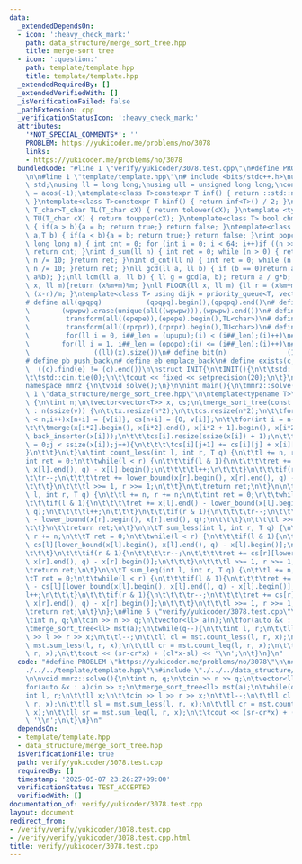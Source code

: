 ```yaml
---
data:
  _extendedDependsOn:
  - icon: ':heavy_check_mark:'
    path: data_structure/merge_sort_tree.hpp
    title: merge-sort tree
  - icon: ':question:'
    path: template/template.hpp
    title: template/template.hpp
  _extendedRequiredBy: []
  _extendedVerifiedWith: []
  _isVerificationFailed: false
  _pathExtension: cpp
  _verificationStatusIcon: ':heavy_check_mark:'
  attributes:
    '*NOT_SPECIAL_COMMENTS*': ''
    PROBLEM: https://yukicoder.me/problems/no/3078
    links:
    - https://yukicoder.me/problems/no/3078
  bundledCode: "#line 1 \"verify/yukicoder/3078.test.cpp\"\n#define PROBLEM \"https://yukicoder.me/problems/no/3078\"\
    \n\n#line 1 \"template/template.hpp\"\n# include <bits/stdc++.h>\nusing namespace\
    \ std;\nusing ll = long long;\nusing ull = unsigned long long;\nconst double pi\
    \ = acos(-1);\ntemplate<class T>constexpr T inf() { return ::std::numeric_limits<T>::max();\
    \ }\ntemplate<class T>constexpr T hinf() { return inf<T>() / 2; }\ntemplate <typename\
    \ T_char>T_char TL(T_char cX) { return tolower(cX); }\ntemplate <typename T_char>T_char\
    \ TU(T_char cX) { return toupper(cX); }\ntemplate<class T> bool chmin(T& a,T b)\
    \ { if(a > b){a = b; return true;} return false; }\ntemplate<class T> bool chmax(T&\
    \ a,T b) { if(a < b){a = b; return true;} return false; }\nint popcnt(unsigned\
    \ long long n) { int cnt = 0; for (int i = 0; i < 64; i++)if ((n >> i) & 1)cnt++;\
    \ return cnt; }\nint d_sum(ll n) { int ret = 0; while (n > 0) { ret += n % 10;\
    \ n /= 10; }return ret; }\nint d_cnt(ll n) { int ret = 0; while (n > 0) { ret++;\
    \ n /= 10; }return ret; }\nll gcd(ll a, ll b) { if (b == 0)return a; return gcd(b,\
    \ a%b); };\nll lcm(ll a, ll b) { ll g = gcd(a, b); return a / g*b; };\nll MOD(ll\
    \ x, ll m){return (x%m+m)%m; }\nll FLOOR(ll x, ll m) {ll r = (x%m+m)%m; return\
    \ (x-r)/m; }\ntemplate<class T> using dijk = priority_queue<T, vector<T>, greater<T>>;\n\
    # define all(qpqpq)           (qpqpq).begin(),(qpqpq).end()\n# define UNIQUE(wpwpw)\
    \        (wpwpw).erase(unique(all((wpwpw))),(wpwpw).end())\n# define LOWER(epepe)\
    \         transform(all((epepe)),(epepe).begin(),TL<char>)\n# define UPPER(rprpr)\
    \         transform(all((rprpr)),(rprpr).begin(),TU<char>)\n# define rep(i,upupu)\
    \         for(ll i = 0, i##_len = (upupu);(i) < (i##_len);(i)++)\n# define reps(i,opopo)\
    \        for(ll i = 1, i##_len = (opopo);(i) <= (i##_len);(i)++)\n# define len(x)\
    \                ((ll)(x).size())\n# define bit(n)               (1LL << (n))\n\
    # define pb push_back\n# define eb emplace_back\n# define exists(c, e)       \
    \  ((c).find(e) != (c).end())\n\nstruct INIT{\n\tINIT(){\n\t\tstd::ios::sync_with_stdio(false);\n\
    \t\tstd::cin.tie(0);\n\t\tcout << fixed << setprecision(20);\n\t}\n}INIT;\n\n\
    namespace mmrz {\n\tvoid solve();\n}\n\nint main(){\n\tmmrz::solve();\n}\n#line\
    \ 1 \"data_structure/merge_sort_tree.hpp\"\n\ntemplate<typename T>\nstruct merge_sort_tree\
    \ {\n\tint n;\n\tvector<vector<T>> x, cs;\n\tmerge_sort_tree(const vector<T> &v)\
    \ : n(ssize(v)) {\n\t\tx.resize(n*2);\n\t\tcs.resize(n*2);\n\t\tfor(int i = 0;i\
    \ < n;i++)x[n+i] = {v[i]}, cs[n+i] = {0, v[i]};\n\t\tfor(int i = n-1;i > 0;i--){\n\
    \t\t\tmerge(x[i*2].begin(), x[i*2].end(), x[i*2 + 1].begin(), x[i*2 + 1].end(),\
    \ back_inserter(x[i]));\n\t\t\tcs[i].resize(ssize(x[i]) + 1);\n\t\t\tfor(int j\
    \ = 0;j < ssize(x[i]);j++){\n\t\t\t\tcs[i][j+1] += cs[i][j] + x[i][j];\n\t\t\t\
    }\n\t\t}\n\t}\n\tint count_less(int l, int r, T q) {\n\t\tl += n, r += n;\n\t\t\
    int ret = 0;\n\t\twhile(l < r) {\n\t\t\tif(l & 1){\n\t\t\t\tret += lower_bound(x[l].begin(),\
    \ x[l].end(), q) - x[l].begin();\n\t\t\t\tl++;\n\t\t\t}\n\t\t\tif(r & 1){\n\t\t\
    \t\tr--;\n\t\t\t\tret += lower_bound(x[r].begin(), x[r].end(), q) - x[r].begin();\n\
    \t\t\t}\n\t\t\tl >>= 1, r >>= 1;\n\t\t}\n\t\treturn ret;\n\t}\n\n\tint count_leq(int\
    \ l, int r, T q) {\n\t\tl += n, r += n;\n\t\tint ret = 0;\n\t\twhile(l < r) {\n\
    \t\t\tif(l & 1){\n\t\t\t\tret += x[l].end() - lower_bound(x[l].begin(), x[l].end(),\
    \ q);\n\t\t\t\tl++;\n\t\t\t}\n\t\t\tif(r & 1){\n\t\t\t\tr--;\n\t\t\t\tret += x[r].end()\
    \ - lower_bound(x[r].begin(), x[r].end(), q);\n\t\t\t}\n\t\t\tl >>= 1, r >>= 1;\n\
    \t\t}\n\t\treturn ret;\n\t}\n\n\tT sum_less(int l, int r, T q) {\n\t\tl += n,\
    \ r += n;\n\t\tT ret = 0;\n\t\twhile(l < r) {\n\t\t\tif(l & 1){\n\t\t\t\tret +=\
    \ cs[l][lower_bound(x[l].begin(), x[l].end(), q) - x[l].begin()];\n\t\t\t\tl++;\n\
    \t\t\t}\n\t\t\tif(r & 1){\n\t\t\t\tr--;\n\t\t\t\tret += cs[r][lower_bound(x[r].begin(),\
    \ x[r].end(), q) - x[r].begin()];\n\t\t\t}\n\t\t\tl >>= 1, r >>= 1;\n\t\t}\n\t\
    \treturn ret;\n\t}\n\n\tT sum_leq(int l, int r, T q) {\n\t\tl += n, r += n;\n\t\
    \tT ret = 0;\n\t\twhile(l < r) {\n\t\t\tif(l & 1){\n\t\t\t\tret += cs[l].back()\
    \ - cs[l][lower_bound(x[l].begin(), x[l].end(), q) - x[l].begin()];\n\t\t\t\t\
    l++;\n\t\t\t}\n\t\t\tif(r & 1){\n\t\t\t\tr--;\n\t\t\t\tret += cs[r].back() - cs[r][lower_bound(x[r].begin(),\
    \ x[r].end(), q) - x[r].begin()];\n\t\t\t}\n\t\t\tl >>= 1, r >>= 1;\n\t\t}\n\t\
    \treturn ret;\n\t}\n};\n#line 5 \"verify/yukicoder/3078.test.cpp\"\n\nvoid mmrz::solve(){\n\
    \tint n, q;\n\tcin >> n >> q;\n\tvector<ll> a(n);\n\tfor(auto &x : a)cin >> x;\n\
    \tmerge_sort_tree<ll> mst(a);\n\twhile(q--){\n\t\tint l, r;\n\t\tll x;\n\t\tcin\
    \ >> l >> r >> x;\n\t\tl--;\n\t\tll cl = mst.count_less(l, r, x);\n\t\tll sl =\
    \ mst.sum_less(l, r, x);\n\t\tll cr = mst.count_leq(l, r, x);\n\t\tll sr = mst.sum_leq(l,\
    \ r, x);\n\t\tcout << (sr-cr*x) + (cl*x-sl) << '\\n';\n\t}\n}\n"
  code: "#define PROBLEM \"https://yukicoder.me/problems/no/3078\"\n\n#include \"\
    ./../../template/template.hpp\"\n#include \"./../../data_structure/merge_sort_tree.hpp\"\
    \n\nvoid mmrz::solve(){\n\tint n, q;\n\tcin >> n >> q;\n\tvector<ll> a(n);\n\t\
    for(auto &x : a)cin >> x;\n\tmerge_sort_tree<ll> mst(a);\n\twhile(q--){\n\t\t\
    int l, r;\n\t\tll x;\n\t\tcin >> l >> r >> x;\n\t\tl--;\n\t\tll cl = mst.count_less(l,\
    \ r, x);\n\t\tll sl = mst.sum_less(l, r, x);\n\t\tll cr = mst.count_leq(l, r,\
    \ x);\n\t\tll sr = mst.sum_leq(l, r, x);\n\t\tcout << (sr-cr*x) + (cl*x-sl) <<\
    \ '\\n';\n\t}\n}\n"
  dependsOn:
  - template/template.hpp
  - data_structure/merge_sort_tree.hpp
  isVerificationFile: true
  path: verify/yukicoder/3078.test.cpp
  requiredBy: []
  timestamp: '2025-05-07 23:26:27+09:00'
  verificationStatus: TEST_ACCEPTED
  verifiedWith: []
documentation_of: verify/yukicoder/3078.test.cpp
layout: document
redirect_from:
- /verify/verify/yukicoder/3078.test.cpp
- /verify/verify/yukicoder/3078.test.cpp.html
title: verify/yukicoder/3078.test.cpp
---
```

